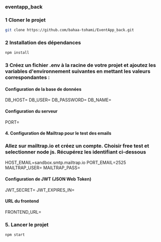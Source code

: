 ### eventapp_back

### 1 Cloner le projet

```bash
git clone https://github.com/bahaa-tohami/EventApp_back.git
```

### 2 Installation des dépendances

```bash
npm install
```

### 3 Créez un fichier .env à la racine de votre projet et ajoutez les variables d'environnement suivantes en mettant les valeurs correspondantes :

#### Configuration de la base de données
DB_HOST=
DB_USER=
DB_PASSWORD=
DB_NAME=

#### Configuration du serveur
PORT=

#### 4. Configuration de Mailtrap pour le test des emails
### Allez sur mailtrap.io et créez un compte. Choisir free test et selectionner node js. Récupérez les identifiant ci-dessous
HOST_EMAIL=sandbox.smtp.mailtrap.io
PORT_EMAIL=2525
MAILTRAP_USER=
MAILTRAP_PASS=

#### Configuration de JWT (JSON Web Token)
JWT_SECRET=
JWT_EXPIRES_IN=

#### URL du frontend
FRONTEND_URL=

### 5. Lancer le projet

```bash
npm start
```

